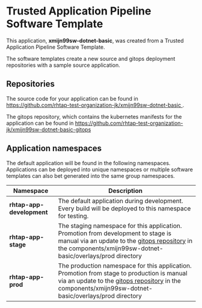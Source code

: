 # Trusted Application Pipeline Software Template

This application, **xmijn99sw-dotnet-basic**, was created from a Trusted Application Pipeline Software Template.

The software templates create a new source and gitops deployment repositories with a sample source application. 

## Repositories

The source code for your application can be found in [https://github.com/rhtap-test-organization-jk/xmijn99sw-dotnet-basic ](https://github.com/rhtap-test-organization-jk/xmijn99sw-dotnet-basic ).
 
The gitops repository, which contains the kubernetes manifests for the application can be found in 
[https://github.com/rhtap-test-organization-jk/xmijn99sw-dotnet-basic-gitops ](https://github.com/rhtap-test-organization-jk/xmijn99sw-dotnet-basic-gitops ) 

## Application namespaces 

The default application will be found in the following namespaces. Applications can be deployed into unique namespaces or multiple software templates can also bet generated into the same group namespaces.  

|  Namespace   |  Description   |  
| -------- | -------- |   
| **rhtap-app-development** | The default application during development. Every build will be deployed to this namespace for testing. | 
| **rhtap-app-stage** | The staging namespace for this application. Promotion from development to stage is manual via an update to the [gitops repository](https://github.com/rhtap-test-organization-jk/xmijn99sw-dotnet-basic-gitops ) in the components/xmijn99sw-dotnet-basic/overlays/prod directory |  
| **rhtap-app-prod** | The production namespace for this application. Promotion from stage to production is manual via an update to the [gitops repository](https://github.com/rhtap-test-organization-jk/xmijn99sw-dotnet-basic-gitops ) in the components/xmijn99sw-dotnet-basic/overlays/prod directory | 
